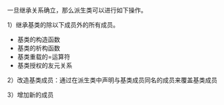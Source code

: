 一旦继承关系确立，那么派生类可以进行如下操作。

1）继承基类的除以下成员外的所有成员。
- 基类的构造函数
- 基类的析构函数
- 基类重载的=运算符
- 基类授权的友元关系

2）改造基类成员：通过在派生类中声明与基类成员同名的成员来覆盖基类成员

3）增加新的成员
